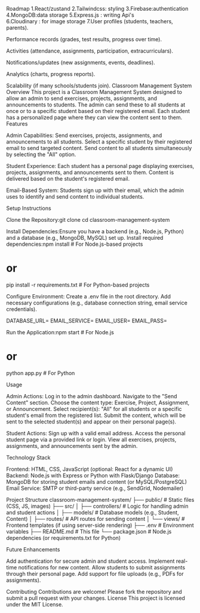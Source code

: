 Roadmap
1.React/zustand 
2.Tailwindcss: styling
3.Firebase:authentication
4.MongoDB:data storage
5.Express.js : writing Api's  
6.Cloudinary : for image storage
7.User profiles (students, teachers, parents).

Performance records (grades, test results, progress over time).

Activities (attendance, assignments, participation, extracurriculars).

Notifications/updates (new assignments, events, deadlines).

Analytics (charts, progress reports).

Scalability (if many schools/students join).
Classroom Management System
Overview
This project is a Classroom Management System designed to allow an admin to send exercises, projects, assignments, and announcements to students. The admin can send these to all students at once or to a specific student based on their registered email. Each student has a personalized page where they can view the content sent to them.
Features

Admin Capabilities:
Send exercises, projects, assignments, and announcements to all students.
Select a specific student by their registered email to send targeted content.
Send content to all students simultaneously by selecting the "All" option.


Student Experience:
Each student has a personal page displaying exercises, projects, assignments, and announcements sent to them.
Content is delivered based on the student's registered email.


Email-Based System:
Students sign up with their email, which the admin uses to identify and send content to individual students.



Setup Instructions

Clone the Repository:git clone <repository-url>
cd classroom-management-system


Install Dependencies:Ensure you have a backend (e.g., Node.js, Python) and a database (e.g., MongoDB, MySQL) set up. Install required dependencies:npm install  # For Node.js-based projects
# or
pip install -r requirements.txt  # For Python-based projects


Configure Environment:
Create a .env file in the root directory.
Add necessary configurations (e.g., database connection string, email service credentials).

DATABASE_URL=<your-database-url>
EMAIL_SERVICE=<your-email-service>
EMAIL_USER=<your-email>
EMAIL_PASS=<your-password>


Run the Application:npm start  # For Node.js
# or
python app.py  # For Python



Usage

Admin Actions:
Log in to the admin dashboard.
Navigate to the "Send Content" section.
Choose the content type: Exercise, Project, Assignment, or Announcement.
Select recipient(s): "All" for all students or a specific student's email from the registered list.
Submit the content, which will be sent to the selected student(s) and appear on their personal page(s).


Student Actions:
Sign up with a valid email address.
Access the personal student page via a provided link or login.
View all exercises, projects, assignments, and announcements sent by the admin.



Technology Stack

Frontend: HTML, CSS, JavaScript (optional: React for a dynamic UI)
Backend: Node.js with Express or Python with Flask/Django
Database: MongoDB for storing student emails and content (or MySQL/PostgreSQL)
Email Service: SMTP or third-party service (e.g., SendGrid, Nodemailer)

Project Structure
classroom-management-system/
├── public/                # Static files (CSS, JS, images)
├── src/
│   ├── controllers/       # Logic for handling admin and student actions
│   ├── models/            # Database models (e.g., Student, Content)
│   ├── routes/            # API routes for sending content
│   └── views/             # Frontend templates (if using server-side rendering)
├── .env                   # Environment variables
├── README.md              # This file
└── package.json           # Node.js dependencies (or requirements.txt for Python)

Future Enhancements

Add authentication for secure admin and student access.
Implement real-time notifications for new content.
Allow students to submit assignments through their personal page.
Add support for file uploads (e.g., PDFs for assignments).

Contributing
Contributions are welcome! Please fork the repository and submit a pull request with your changes.
License
This project is licensed under the MIT License.

<!-- image kit  learn that later--




import React, { useState, useEffect } from "react";
import { Users, BookOpen, TrendingUp } from "lucide-react";
import useManageStore from "../Store/useManageStore";
import Admini from "./Admini";
import Administra from "./Administra";
import Adminis from "./Adminis";

const Administrator = () => {
  const [searchTerm, setSearchTerm] = useState("");
  const [activeTab, setActiveTab] = useState("overview");
  const [selectedForm, setSelectedForm] = useState("");
  const [formData, setFormData] = useState({});

  // Store selectors
  const announcements = useManageStore((state) => state.announcements);
  const events = useManageStore((state) => state.events);
  const assignments = useManageStore((state) => state.assignments);
  const exercises = useManageStore((state) => state.exercises);
  const projects = useManageStore((state) => state.projects);
  const attendance = useManageStore((state) => state.attendance);
  const roadmapItems = useManageStore((state) => state.roadmapItems);
  const classMaterials = useManageStore((state) => state.classMaterials);
  const programs = useManageStore((state) => state.programs);
  const friendRequests = useManageStore((state) => state.friendRequests);
  const directory = useManageStore((state) => state.directory);

  // Store actions
  const addAnnouncement = useManageStore((state) => state.addAnnouncement);
  const updateAnnouncement = useManageStore(
    (state) => state.updateAnnouncement
  );
  const deleteAnnouncement = useManageStore(
    (state) => state.deleteAnnouncement
  );
  const addEvent = useManageStore((state) => state.addEvent);
  const updateEvent = useManageStore((state) => state.updateEvent);
  const deleteEvent = useManageStore((state) => state.deleteEvent);
  const addAssignment = useManageStore((state) => state.addAssignment);
  const updateAssignment = useManageStore((state) => state.updateAssignment);
  const deleteAssignment = useManageStore((state) => state.deleteAssignment);
  const addExercise = useManageStore((state) => state.addExercise);
  const updateExercise = useManageStore((state) => state.updateExercise);
  const deleteExercise = useManageStore((state) => state.deleteExercise);
  const addProject = useManageStore((state) => state.addProject);
  const updateProject = useManageStore((state) => state.updateProject);
  const deleteProject = useManageStore((state) => state.deleteProject);
  const addAttendance = useManageStore((state) => state.addAttendance);
  const updateAttendance = useManageStore((state) => state.updateAttendance);
  const deleteAttendance = useManageStore((state) => state.deleteAttendance);
  const addRoadmapItem = useManageStore((state) => state.addRoadmapItem);
  const updateRoadmapItem = useManageStore((state) => state.updateRoadmapItem);
  const deleteRoadmapItem = useManageStore((state) => state.deleteRoadmapItem);
  const addWeekToRoadmap = useManageStore((state) => state.addWeekToRoadmap);
  const addSubTopicToWeek = useManageStore((state) => state.addSubTopicToWeek);
  const toggleSubTopicComplete = useManageStore(
    (state) => state.toggleSubTopicComplete
  );
  const deleteSubTopic = useManageStore((state) => state.deleteSubTopic);
  const setCurrentWeek = useManageStore((state) => state.setCurrentWeek);
  const addClassMaterial = useManageStore((state) => state.addClassMaterial);
  const updateClassMaterial = useManageStore(
    (state) => state.updateClassMaterial
  );
  const deleteClassMaterial = useManageStore(
    (state) => state.deleteClassMaterial
  );
  const addProgram = useManageStore((state) => state.addProgram);
  const updateProgram = useManageStore((state) => state.updateProgram);
  const deleteProgram = useManageStore((state) => state.deleteProgram);
  const addMilestoneToProgram = useManageStore(
    (state) => state.addMilestoneToProgram
  );
  const adminToggleMilestoneComplete = useManageStore(
    (state) => state.adminToggleMilestoneComplete
  );
  const approveJoinRequest = useManageStore(
    (state) => state.approveJoinRequest
  );
  const rejectJoinRequest = useManageStore((state) => state.rejectJoinRequest);
  const acceptFriendRequest = useManageStore((state) => state.acceptFriendRequest);
  const rejectFriendRequest = useManageStore((state) => state.rejectFriendRequest);

  // Debug log
  useEffect(() => {
    console.log("Administrator - Announcements:", announcements);
    console.log("Administrator - Assignments:", assignments);
    console.log("Administrator - Exercises:", exercises);
    console.log("Administrator - Projects:", projects);
    console.log("Administrator - Attendance:", attendance);
    console.log("Administrator - Roadmap Items:", roadmapItems);
    console.log("Administrator - Class Materials:", classMaterials);
    console.log("Administrator - Programs:", programs);
  }, [
    announcements,
    assignments,
    exercises,
    projects,
    attendance,
    roadmapItems,
    classMaterials,
    programs,
  ]);

  const recentStudents = [
    {
      id: 1,
      name: "Julius Dagana",
      email: "julius@example.com",
      cohort: "2024-B",
      status: "active",
      attendance: 92,
    },
  ];

  const stats = [
    { label: "Total Students", value: "156", icon: Users, color: "yellow" },
    { label: "Active Courses", value: "8", icon: BookOpen, color: "blue" },
  ];

  const pendingActions = [
    ...assignments
      .filter((assignment) => assignment.status === "submitted")
      .map((assignment) => ({
        id: `assignment-${assignment.id}`,
        type: "Assignment Review",
        student:
          recentStudents.find((s) => s.id === assignment.studentId)?.name ||
          "Unknown",
        description: assignment.title,
        priority: "medium",
      })),
    ...exercises
      .filter((exercise) => exercise.status === "submitted")
      .map((exercise) => ({
        id: `exercise-${exercise.id}`,
        type: "Exercise Review",
        student:
          recentStudents.find((s) => s.id === exercise.studentId)?.name ||
          "Unknown",
        description: exercise.title,
        priority: "medium",
      })),
    ...projects
      .filter((project) => project.status === "submitted")
      .map((project) => ({
        id: `project-${project.id}`,
        type: "Project Review",
        student:
          recentStudents.find((s) => s.id === project.studentId)?.name ||
          "Unknown",
        description: project.title,
        priority: "medium",
      })),
  ];

  const adminId = 2; // Hardcoded admin ID

  const pendingFriendRequests = friendRequests.filter(
    (r) => r.toId === adminId && r.status === "pending"
  );

  const getStudentName = (studentId) => {
    return recentStudents.find((s) => s.id === studentId)?.name || `Student ${studentId}`;
  };

  const StatIcon = ({ icon: IconComponent, color }) => (
    <IconComponent
      className={`w-8 h-8 ${
        color === "yellow"
          ? "text-yellow-500"
          : color === "blue"
          ? "text-blue-500"
          : color === "green"
          ? "text-green-500"
          : "text-purple-500"
      }`}
    />
  );

  const handleFormChange = (field, value) => {
    setFormData((prev) => ({ ...prev, [field]: value }));
  };

  const handleFormSubmit = (e) => {
    e.preventDefault();
    const newId = (arr) =>
      arr.length ? Math.max(...arr.map((item) => item.id)) + 1 : 1;

    switch (selectedForm) {
      case "announcement": {
        if (!formData.title || !formData.content) {
          alert("Please fill in all required fields (Title and Content).");
          return;
        }
        const now = new Date();
        const newAnnouncement = {
          id: newId(announcements),
          title: formData.title,
          content: formData.content,
          date: now.toISOString().split("T")[0],
          time: now.toTimeString().split(" ")[0].slice(0, 5),
          priority: formData.priority || "medium",
          author: formData.author || "Admin Team",
        };
        addAnnouncement(newAnnouncement);
        alert("Announcement added successfully!");
        break;
      }
      case "announcement-edit": {
        if (!formData.title || !formData.content) {
          alert("Please fill in all required fields (Title and Content).");
          return;
        }
        const announcement = announcements.find((a) => a.id === formData.id);
        updateAnnouncement(formData.id, {
          title: formData.title,
          content: formData.content,
          priority: formData.priority || "medium",
          author: formData.author || "Admin Team",
          date: announcement.date,
          time: announcement.time,
        });
        alert("Announcement updated successfully!");
        break;
      }
      case "event": {
        if (!formData.event || !formData.date || !formData.time) {
          alert("Please fill in all required fields (Event, Date, and Time).");
          return;
        }
        if (formData.id) {
          updateEvent(formData.id, {
            event: formData.event,
            date: formData.date,
            time: formData.time,
          });
          alert("Event updated successfully!");
        } else {
          addEvent({
            id: newId(events),
            event: formData.event,
            date: formData.date,
            time: formData.time,
          });
          alert("Event added successfully!");
        }
        break;
      }
      case "assignment": {
        if (
          !formData.title ||
          !formData.dueDate ||
          !formData.points ||
          !formData.studentId
        ) {
          alert("Please fill in all required fields.");
          return;
        }
        const points = parseInt(formData.points);
        if (isNaN(points) || points <= 0) {
          alert("Please enter a valid number of points.");
          return;
        }
        const now = new Date();
        const newAssignment = {
          id: newId(assignments),
          title: formData.title,
          description: formData.description || "",
          dueDate: formData.dueDate,
          points,
          studentId: parseInt(formData.studentId),
          status: "pending",
          createdDate: now.toISOString().split("T")[0],
          createdTime: now.toTimeString().split(" ")[0].slice(0, 5),
        };
        addAssignment(newAssignment);
        alert("Assignment added successfully! Student will see it now.");
        break;
      }
      case "assignment-edit": {
        if (
          !formData.title ||
          !formData.dueDate ||
          !formData.points ||
          !formData.studentId
        ) {
          alert("Please fill in all required fields.");
          return;
        }
        const points = parseInt(formData.points);
        if (isNaN(points) || points <= 0) {
          alert("Please enter a valid number of points.");
          return;
        }
        updateAssignment(formData.id, {
          title: formData.title,
          description: formData.description || "",
          dueDate: formData.dueDate,
          points,
          studentId: parseInt(formData.studentId),
        });
        alert("Assignment updated successfully!");
        break;
      }
      case "exercise": {
        if (!formData.title || !formData.points || !formData.studentId) {
          alert("Please fill in all required fields.");
          return;
        }
        const points = parseInt(formData.points);
        if (isNaN(points) || points <= 0) {
          alert("Please enter a valid number of points.");
          return;
        }
        const now = new Date();
        const newExercise = {
          id: newId(exercises),
          title: formData.title,
          description: formData.description || "",
          points,
          studentId: parseInt(formData.studentId),
          status: "pending",
          createdDate: now.toISOString().split("T")[0],
          createdTime: now.toTimeString().split(" ")[0].slice(0, 5),
        };
        addExercise(newExercise);
        alert("Exercise added successfully! Student will see it now.");
        break;
      }
      case "exercise-edit": {
        if (!formData.title || !formData.points || !formData.studentId) {
          alert("Please fill in all required fields.");
          return;
        }
        const points = parseInt(formData.points);
        if (isNaN(points) || points <= 0) {
          alert("Please enter a valid number of points.");
          return;
        }
        updateExercise(formData.id, {
          title: formData.title,
          description: formData.description || "",
          points,
          studentId: parseInt(formData.studentId),
        });
        alert("Exercise updated successfully!");
        break;
      }
      case "project": {
        if (
          !formData.title ||
          !formData.dueDate ||
          !formData.points ||
          !formData.studentId
        ) {
          alert("Please fill in all required fields.");
          return;
        }
        const points = parseInt(formData.points);
        if (isNaN(points) || points <= 0) {
          alert("Please enter a valid number of points.");
          return;
        }
        const now = new Date();
        const newProject = {
          id: newId(projects),
          title: formData.title,
          description: formData.description || "",
          dueDate: formData.dueDate,
          points,
          studentId: parseInt(formData.studentId),
          status: "pending",
          createdDate: now.toISOString().split("T")[0],
          createdTime: now.toTimeString().split(" ")[0].slice(0, 5),
        };
        addProject(newProject);
        alert("Project added successfully! Student will see it now.");
        break;
      }
      case "project-edit": {
        if (
          !formData.title ||
          !formData.dueDate ||
          !formData.points ||
          !formData.studentId
        ) {
          alert("Please fill in all required fields.");
          return;
        }

        const points = parseInt(formData.points);
        if (isNaN(points) || points <= 0) {
          alert("Please enter a valid number of points.");
          return;
        }
        updateProject(formData.id, {
          title: formData.title,
          description: formData.description || "",
          dueDate: formData.dueDate,
          points,
          studentId: parseInt(formData.studentId),
        });
        alert("Project updated successfully!");
        break;
      }
      case "attendance": {
        if (
          !formData.date ||
          !formData.status ||
          !formData.topic ||
          !formData.studentId
        ) {
          alert("Please fill in all required fields.");
          return;
        }
        const newAttendance = {
          id: newId(attendance),
          date: formData.date,
          status: formData.status,
          topic: formData.topic,
          studentId: parseInt(formData.studentId),
        };
        addAttendance(newAttendance);
        alert("Attendance record added successfully! Student will see it now.");
        break;
      }
      case "attendance-edit": {
        if (
          !formData.date ||
          !formData.status ||
          !formData.topic ||
          !formData.studentId
        ) {
          alert("Please fill in all required fields.");
          return;
        }
        updateAttendance(formData.id, {
          date: formData.date,
          status: formData.status,
          topic: formData.topic,
          studentId: parseInt(formData.studentId),
        });
        alert("Attendance record updated successfully!");
        break;
      }
      case "roadmap": {
        if (!formData.phase || !formData.term || !formData.status) {
          alert("Please fill in all required fields (Phase, Term, Status).");
          return;
        }
        const newRoadmapItem = {
          id: newId(roadmapItems),
          phase: formData.phase,
          term: formData.term,
          status: formData.status,
          weeks: [],
        };
        addRoadmapItem(newRoadmapItem);
        alert("Roadmap item added successfully!");
        break;
      }
      case "roadmap-edit": {
        if (!formData.phase || !formData.term || !formData.status) {
          alert("Please fill in all required fields (Phase, Term, Status).");
          return;
        }
        updateRoadmapItem(formData.id, {
          phase: formData.phase,
          term: formData.term,
          status: formData.status,
        });
        alert("Roadmap item updated successfully!");
        break;
      }
      case "week": {
        if (!formData.roadmapId || !formData.weekNumber || !formData.topic) {
          alert(
            "Please fill in all required fields (Roadmap ID, Week Number, Topic)."
          );
          return;
        }
        const weekNumber = parseInt(formData.weekNumber);
        if (isNaN(weekNumber) || weekNumber <= 0) {
          alert("Please enter a valid week number.");
          return;
        }
        addWeekToRoadmap(formData.roadmapId, weekNumber, formData.topic);
        alert("Week added successfully!");
        break;
      }
      case "subtopic": {
        if (
          !formData.roadmapId ||
          !formData.weekIndex ||
          !formData.subTopicName
        ) {
          alert(
            "Please fill in all required fields (Roadmap ID, Week Index, Subtopic Name)."
          );
          return;
        }
        const weekIndex = parseInt(formData.weekIndex);
        if (isNaN(weekIndex) || weekIndex < 0) {
          alert("Please enter a valid week index.");
          return;
        }
        addSubTopicToWeek(formData.roadmapId, weekIndex, formData.subTopicName);
        alert("Subtopic added successfully!");
        break;
      }
      case "classmaterial":
      case "classmaterial-edit": {
        if (
          !formData.title ||
          !formData.week ||
          !formData.resources ||
          !formData.topics
        ) {
          alert("Please fill in all required fields.");
          return;
        }
        const weekNum = parseInt(formData.week);
        const resourcesNum = parseInt(formData.resources);
        if (
          isNaN(weekNum) ||
          weekNum <= 0 ||
          isNaN(resourcesNum) ||
          resourcesNum <= 0
        ) {
          alert("Please enter valid numbers for week and resources.");
          return;
        }
        const topics = formData.topics
          .split(",")
          .map((t) => t.trim())
          .filter((t) => t);
        if (topics.length === 0) {
          alert("Please enter at least one topic.");
          return;
        }
        const materialData = {
          title: formData.title,
          week: weekNum,
          resources: resourcesNum,
          topics,
          files: [], // Placeholder for files; can be extended later
        };
        if (selectedForm === "classmaterial") {
          const newMaterial = {
            id: newId(classMaterials),
            ...materialData,
          };
          addClassMaterial(newMaterial);
          alert("Class material added successfully! Student will see it now.");
        } else {
          updateClassMaterial(formData.id, materialData);
          alert("Class material updated successfully!");
        }
        break;
      }
      case "program":
      case "program-edit": {
        if (
          !formData.name ||
          !formData.description ||
          !formData.totalMilestones
        ) {
          alert(
            "Please fill in all required fields (Name, Description, Total Milestones)."
          );
          return;
        }
        const totalMilestones = parseInt(formData.totalMilestones);
        if (isNaN(totalMilestones) || totalMilestones <= 0) {
          alert("Please enter a valid number for total milestones.");
          return;
        }
        if (selectedForm === "program") {
          const newProgram = {
            id: newId(programs),
            name: formData.name,
            description: formData.description,
            totalMilestones,
            milestones: [],
            pendingRequests: [],
            enrolledStudents: [],
          };
          addProgram(newProgram);
          alert("Program added successfully!");
        } else {
          updateProgram(formData.id, {
            name: formData.name,
            description: formData.description,
            totalMilestones,
          });
          alert("Program updated successfully!");
        }
        break;
      }
      case "milestone": {
        if (!formData.programId || !formData.milestoneName) {
          alert(
            "Please fill in all required fields (Program ID and Milestone Name)."
          );
          return;
        }
        const programId = parseInt(formData.programId);
        const program = programs.find((p) => p.id === programId);
        if (!program) {
          alert("Program not found.");
          return;
        }
        if (program.milestones.length >= program.totalMilestones) {
          alert("Maximum milestones reached for this program.");
          return;
        }
        addMilestoneToProgram(programId, formData.milestoneName);
        alert("Milestone added successfully!");
        break;
      }
      default:
        break;
    }
    setFormData({});
    setSelectedForm("");
  };

  const handleEditEvent = (event) => {
    setFormData({
      id: event.id,
      event: event.event,
      date: event.date,
      time: event.time,
    });
    setSelectedForm("event");
  };

  const handleEditAnnouncement = (announcement) => {
    setFormData({
      id: announcement.id,
      title: announcement.title,
      content: announcement.content,
      priority: announcement.priority,
      author: announcement.author,
    });
    setSelectedForm("announcement-edit");
  };

  const getFormTitle = (formType, hasId) => {
    const titles = {
      announcement: "New Announcement",
      "announcement-edit": "Edit Announcement",
      assignment: "New Assignment",
      "assignment-edit": "Edit Assignment",
      exercise: "New Exercise",
      "exercise-edit": "Edit Exercise",
      project: "New Project",
      "project-edit": "Edit Project",
      event: hasId ? "Edit Event" : "New Event",
      attendance: "New Attendance",
      "attendance-edit": "Edit Attendance",
      roadmap: "New Roadmap Item",
      "roadmap-edit": "Edit Roadmap Item",
      week: "New Week",
      subtopic: "New Subtopic",
      classmaterial: "New Class Material",
      "classmaterial-edit": "Edit Class Material",
      program: "New Program",
      "program-edit": "Edit Program",
      milestone: "New Milestone",
    };
    return titles[formType] || "Edit Item";
  };

  const renderForm = () => {
    switch (selectedForm) {
      case "announcement":
      case "announcement-edit":
        return (
          <div className="space-y-4">
            <div>
              <label className="block text-gray-400 text-sm mb-2">
                Title *
              </label>
              <input
                type="text"
                value={formData.title || ""}
                onChange={(e) => handleFormChange("title", e.target.value)}
                className="w-full bg-gray-900 text-white border border-gray-700 rounded-lg px-4 py-2 outline-none"
                required
              />
            </div>
            <div>
              <label className="block text-gray-400 text-sm mb-2">
                Content *
              </label>
              <textarea
                value={formData.content || ""}
                onChange={(e) => handleFormChange("content", e.target.value)}
                className="w-full bg-gray-900 text-white border border-gray-700 rounded-lg px-4 py-2 outline-none"
                rows="4"
                required
              />
            </div>
            <div>
              <label className="block text-gray-400 text-sm mb-2">
                Priority
              </label>
              <select
                value={formData.priority || "medium"}
                onChange={(e) => handleFormChange("priority", e.target.value)}
                className="w-full bg-gray-900 text-white border border-gray-700 rounded-lg px-4 py-2 outline-none"
              >
                <option value="low">Low</option>
                <option value="medium">Medium</option>
                <option value="high">High</option>
              </select>
            </div>
            <div>
              <label className="block text-gray-400 text-sm mb-2">Author</label>
              <input
                type="text"
                value={formData.author || "Admin Team"}
                onChange={(e) => handleFormChange("author", e.target.value)}
                className="w-full bg-gray-900 text-white border border-gray-700 rounded-lg px-4 py-2 outline-none"
              />
            </div>
          </div>
        );
      case "assignment":
      case "assignment-edit":
        return (
          <div className="space-y-4">
            <div>
              <label className="block text-gray-400 text-sm mb-2">
                Title *
              </label>
              <input
                type="text"
                value={formData.title || ""}
                onChange={(e) => handleFormChange("title", e.target.value)}
                className="w-full bg-gray-900 text-white border border-gray-700 rounded-lg px-4 py-2 outline-none"
                required
              />
            </div>
            <div>
              <label className="block text-gray-400 text-sm mb-2">
                Description
              </label>
              <textarea
                value={formData.description || ""}
                onChange={(e) =>
                  handleFormChange("description", e.target.value)
                }
                className="w-full bg-gray-900 text-white border border-gray-700 rounded-lg px-4 py-2 outline-none"
                rows="4"
              />
            </div>
            <div>
              <label className="block text-gray-400 text-sm mb-2">
                Due Date *
              </label>
              <input
                type="date"
                value={formData.dueDate || ""}
                onChange={(e) => handleFormChange("dueDate", e.target.value)}
                className="w-full bg-gray-900 text-white border border-gray-700 rounded-lg px-4 py-2 outline-none"
                required
              />
            </div>
            <div>
              <label className="block text-gray-400 text-sm mb-2">
                Points *
              </label>
              <input
                type="number"
                value={formData.points || ""}
                onChange={(e) => handleFormChange("points", e.target.value)}
                className="w-full bg-gray-900 text-white border border-gray-700 rounded-lg px-4 py-2 outline-none"
                required
              />
            </div>
            <div>
              <label className="block text-gray-400 text-sm mb-2">
                Student ID * (Enter 1 for Julius Dagana)
              </label>
              <input
                type="number"
                value={formData.studentId || ""}
                onChange={(e) => handleFormChange("studentId", e.target.value)}
                className="w-full bg-gray-900 text-white border border-gray-700 rounded-lg px-4 py-2 outline-none"
                placeholder="1"
                required
              />
              <p className="text-gray-500 text-xs mt-1">
                Current student: Julius Dagana (ID: 1)
              </p>
            </div>
          </div>
        );
      case "exercise":
      case "exercise-edit":
        return (
          <div className="space-y-4">
            <div>
              <label className="block text-gray-400 text-sm mb-2">
                Title *
              </label>
              <input
                type="text"
                value={formData.title || ""}
                onChange={(e) => handleFormChange("title", e.target.value)}
                className="w-full bg-gray-900 text-white border border-gray-700 rounded-lg px-4 py-2 outline-none"
                required
              />
            </div>
            <div>
              <label className="block text-gray-400 text-sm mb-2">
                Description
              </label>
              <textarea
                value={formData.description || ""}
                onChange={(e) =>
                  handleFormChange("description", e.target.value)
                }
                className="w-full bg-gray-900 text-white border border-gray-700 rounded-lg px-4 py-2 outline-none"
                rows="4"
              />
            </div>
            <div>
              <label className="block text-gray-400 text-sm mb-2">
                Points *
              </label>
              <input
                type="number"
                value={formData.points || ""}
                onChange={(e) => handleFormChange("points", e.target.value)}
                className="w-full bg-gray-900 text-white border border-gray-700 rounded-lg px-4 py-2 outline-none"
                required
              />
            </div>
            <div>
              <label className="block text-gray-400 text-sm mb-2">
                Student ID * (Enter 1 for Julius Dagana)
              </label>
              <input
                type="number"
                value={formData.studentId || ""}
                onChange={(e) => handleFormChange("studentId", e.target.value)}
                className="w-full bg-gray-900 text-white border border-gray-700 rounded-lg px-4 py-2 outline-none"
                placeholder="1"
                required
              />
              <p className="text-gray-500 text-xs mt-1">
                Current student: Julius Dagana (ID: 1)
              </p>
            </div>
          </div>
        );
      case "project":
      case "project-edit":
        return (
          <div className="space-y-4">
            <div>
              <label className="block text-gray-400 text-sm mb-2">
                Title *
              </label>
              <input
                type="text"
                value={formData.title || ""}
                onChange={(e) => handleFormChange("title", e.target.value)}
                className="w-full bg-gray-900 text-white border border-gray-700 rounded-lg px-4 py-2 outline-none"
                required
              />
            </div>
            <div>
              <label className="block text-gray-400 text-sm mb-2">
                Description
              </label>
              <textarea
                value={formData.description || ""}
                onChange={(e) =>
                  handleFormChange("description", e.target.value)
                }
                className="w-full bg-gray-900 text-white border border-gray-700 rounded-lg px-4 py-2 outline-none"
                rows="4"
              />
            </div>
            <div>
              <label className="block text-gray-400 text-sm mb-2">
                Due Date *
              </label>
              <input
                type="date"
                value={formData.dueDate || ""}
                onChange={(e) => handleFormChange("dueDate", e.target.value)}
                className="w-full bg-gray-900 text-white border border-gray-700 rounded-lg px-4 py-2 outline-none"
                required
              />
            </div>
            <div>
              <label className="block text-gray-400 text-sm mb-2">
                Points *
              </label>
              <input
                type="number"
                value={formData.points || ""}
                onChange={(e) => handleFormChange("points", e.target.value)}
                className="w-full bg-gray-900 text-white border border-gray-700 rounded-lg px-4 py-2 outline-none"
                required
              />
            </div>
            <div>
              <label className="block text-gray-400 text-sm mb-2">
                Student ID * (Enter 1 for Julius Dagana)
              </label>
              <input
                type="number"
                value={formData.studentId || ""}
                onChange={(e) => handleFormChange("studentId", e.target.value)}
                className="w-full bg-gray-900 text-white border border-gray-700 rounded-lg px-4 py-2 outline-none"
                placeholder="1"
                required
              />
              <p className="text-gray-500 text-xs mt-1">
                Current student: Julius Dagana (ID: 1)
              </p>
            </div>
          </div>
        );
      case "event":
        return (
          <div className="space-y-4">
            <div>
              <label className="block text-gray-400 text-sm mb-2">
                Event *
              </label>
              <input
                type="text"
                value={formData.event || ""}
                onChange={(e) => handleFormChange("event", e.target.value)}
                className="w-full bg-gray-900 text-white border border-gray-700 rounded-lg px-4 py-2 outline-none"
                required
              />
            </div>
            <div>
              <label className="block text-gray-400 text-sm mb-2">Date *</label>
              <input
                type="date"
                value={formData.date || ""}
                onChange={(e) => handleFormChange("date", e.target.value)}
                className="w-full bg-gray-900 text-white border border-gray-700 rounded-lg px-4 py-2 outline-none"
                required
              />
            </div>
            <div>
              <label className="block text-gray-400 text-sm mb-2">Time *</label>
              <input
                type="time"
                value={formData.time || ""}
                onChange={(e) => handleFormChange("time", e.target.value)}
                className="w-full bg-gray-900 text-white border border-gray-700 rounded-lg px-4 py-2 outline-none"
                required
              />
            </div>
          </div>
        );
      case "attendance":
      case "attendance-edit":
        return (
          <div className="space-y-4">
            <div>
              <label className="block text-gray-400 text-sm mb-2">Date *</label>
              <input
                type="date"
                value={formData.date || ""}
                onChange={(e) => handleFormChange("date", e.target.value)}
                className="w-full bg-gray-900 text-white border border-gray-700 rounded-lg px-4 py-2 outline-none"
                required
              />
            </div>
            <div>
              <label className="block text-gray-400 text-sm mb-2">
                Topic *
              </label>
              <input
                type="text"
                value={formData.topic || ""}
                onChange={(e) => handleFormChange("topic", e.target.value)}
                className="w-full bg-gray-900 text-white border border-gray-700 rounded-lg px-4 py-2 outline-none"
                required
              />
            </div>
            <div>
              <label className="block text-gray-400 text-sm mb-2">
                Status *
              </label>
              <select
                value={formData.status || ""}
                onChange={(e) => handleFormChange("status", e.target.value)}
                className="w-full bg-gray-900 text-white border border-gray-700 rounded-lg px-4 py-2 outline-none"
                required
              >
                <option value="">Select Status</option>
                <option value="present">Present</option>
                <option value="absent">Absent</option>
              </select>
            </div>
            <div>
              <label className="block text-gray-400 text-sm mb-2">
                Student ID * (Enter 1 for Julius Dagana)
              </label>
              <input
                type="number"
                value={formData.studentId || ""}
                onChange={(e) => handleFormChange("studentId", e.target.value)}
                className="w-full bg-gray-900 text-white border border-gray-700 rounded-lg px-4 py-2 outline-none"
                placeholder="1"
                required
              />
              <p className="text-gray-500 text-xs mt-1">
                Current student: Julius Dagana (ID: 1)
              </p>
            </div>
          </div>
        );
      case "roadmap":
      case "roadmap-edit":
        return (
          <div className="space-y-4">
            <div>
              <label className="block text-gray-400 text-sm mb-2">
                Phase *
              </label>
              <input
                type="text"
                value={formData.phase || ""}
                onChange={(e) => handleFormChange("phase", e.target.value)}
                className="w-full bg-gray-900 text-white border border-gray-700 rounded-lg px-4 py-2 outline-none"
                required
              />
            </div>
            <div>
              <label className="block text-gray-400 text-sm mb-2">Term *</label>
              <input
                type="text"
                value={formData.term || ""}
                onChange={(e) => handleFormChange("term", e.target.value)}
                className="w-full bg-gray-900 text-white border border-gray-700 rounded-lg px-4 py-2 outline-none"
                required
              />
            </div>
            <div>
              <label className="block text-gray-400 text-sm mb-2">
                Status *
              </label>
              <select
                value={formData.status || ""}
                onChange={(e) => handleFormChange("status", e.target.value)}
                className="w-full bg-gray-900 text-white border border-gray-700 rounded-lg px-4 py-2 outline-none"
                required
              >
                <option value="">Select Status</option>
                <option value="not-started">Not Started</option>
                <option value="in-progress">In Progress</option>
                <option value="completed">Completed</option>
              </select>
            </div>
          </div>
        );
      case "week":
        return (
          <div className="space-y-4">
            <div>
              <label className="block text-gray-400 text-sm mb-2">
                Roadmap ID *
              </label>
              <input
                type="number"
                value={formData.roadmapId || ""}
                onChange={(e) => handleFormChange("roadmapId", e.target.value)}
                className="w-full bg-gray-900 text-white border border-gray-700 rounded-lg px-4 py-2 outline-none"
                required
              />
              <p className="text-gray-500 text-xs mt-1">
                Enter the ID of the roadmap to add the week to.
              </p>
            </div>
            <div>
              <label className="block text-gray-400 text-sm mb-2">
                Week Number *
              </label>
              <input
                type="number"
                value={formData.weekNumber || ""}
                onChange={(e) => handleFormChange("weekNumber", e.target.value)}
                className="w-full bg-gray-900 text-white border border-gray-700 rounded-lg px-4 py-2 outline-none"
                required
              />
            </div>
            <div>
              <label className="block text-gray-400 text-sm mb-2">
                Topic *
              </label>
              <input
                type="text"
                value={formData.topic || ""}
                onChange={(e) => handleFormChange("topic", e.target.value)}
                className="w-full bg-gray-900 text-white border border-gray-700 rounded-lg px-4 py-2 outline-none"
                required
              />
            </div>
          </div>
        );
      case "subtopic":
        return (
          <div className="space-y-4">
            <div>
              <label className="block text-gray-400 text-sm mb-2">
                Roadmap ID *
              </label>
              <input
                type="number"
                value={formData.roadmapId || ""}
                onChange={(e) => handleFormChange("roadmapId", e.target.value)}
                className="w-full bg-gray-900 text-white border border-gray-700 rounded-lg px-4 py-2 outline-none"
                required
              />
              <p className="text-gray-500 text-xs mt-1">
                Enter the ID of the roadmap containing the week.
              </p>
            </div>
            <div>
              <label className="block text-gray-400 text-sm mb-2">
                Week Index *
              </label>
              <input
                type="number"
                value={formData.weekIndex || ""}
                onChange={(e) => handleFormChange("weekIndex", e.target.value)}
                className="w-full bg-gray-900 text-white border border-gray-700 rounded-lg px-4 py-2 outline-none"
                required
              />
              <p className="text-gray-500 text-xs mt-1">
                Enter the index of the week (0-based) to add the subtopic to.
              </p>
            </div>
            <div>
              <label className="block text-gray-400 text-sm mb-2">
                Subtopic Name *
              </label>
              <input
                type="text"
                value={formData.subTopicName || ""}
                onChange={(e) =>
                  handleFormChange("subTopicName", e.target.value)
                }
                className="w-full bg-gray-900 text-white border border-gray-700 rounded-lg px-4 py-2 outline-none"
                required
              />
            </div>
          </div>
        );
      case "classmaterial":
      case "classmaterial-edit":
        return (
          <div className="space-y-4">
            <div>
              <label className="block text-gray-400 text-sm mb-2">
                Title *
              </label>
              <input
                type="text"
                value={formData.title || ""}
                onChange={(e) => handleFormChange("title", e.target.value)}
                className="w-full bg-gray-900 text-white border border-gray-700 rounded-lg px-4 py-2 outline-none"
                required
              />
            </div>
            <div>
              <label className="block text-gray-400 text-sm mb-2">Week *</label>
              <input
                type="number"
                value={formData.week || ""}
                onChange={(e) => handleFormChange("week", e.target.value)}
                className="w-full bg-gray-900 text-white border border-gray-700 rounded-lg px-4 py-2 outline-none"
                required
              />
            </div>
            <div>
              <label className="block text-gray-400 text-sm mb-2">
                Number of Resources *
              </label>
              <input
                type="number"
                value={formData.resources || ""}
                onChange={(e) => handleFormChange("resources", e.target.value)}
                className="w-full bg-gray-900 text-white border border-gray-700 rounded-lg px-4 py-2 outline-none"
                required
              />
            </div>
            <div>
              <label className="block text-gray-400 text-sm mb-2">
                Topics (comma separated) *
              </label>
              <textarea
                value={formData.topics || ""}
                onChange={(e) => handleFormChange("topics", e.target.value)}
                className="w-full bg-gray-900 text-white border border-gray-700 rounded-lg px-4 py-2 outline-none"
                rows="3"
                placeholder="e.g., JavaScript Basics, React Components"
                required
              />
            </div>
          </div>
        );
      case "program":
      case "program-edit":
        return (
          <div className="space-y-4">
            <div>
              <label className="block text-gray-400 text-sm mb-2">Name *</label>
              <input
                type="text"
                value={formData.name || ""}
                onChange={(e) => handleFormChange("name", e.target.value)}
                className="w-full bg-gray-900 text-white border border-gray-700 rounded-lg px-4 py-2 outline-none"
                required
              />
            </div>
            <div>
              <label className="block text-gray-400 text-sm mb-2">
                Description *
              </label>
              <textarea
                value={formData.description || ""}
                onChange={(e) =>
                  handleFormChange("description", e.target.value)
                }
                className="w-full bg-gray-900 text-white border border-gray-700 rounded-lg px-4 py-2 outline-none"
                rows="4"
                required
              />
            </div>
            <div>
              <label className="block text-gray-400 text-sm mb-2">
                Total Milestones *
              </label>
              <input
                type="number"
                value={formData.totalMilestones || ""}
                onChange={(e) =>
                  handleFormChange("totalMilestones", e.target.value)
                }
                className="w-full bg-gray-900 text-white border border-gray-700 rounded-lg px-4 py-2 outline-none"
                required
                placeholder="e.g., 5"
              />
              <p className="text-gray-500 text-xs mt-1">
                Enter the total number of milestones for this program.
              </p>
            </div>
          </div>
        );
      case "milestone":
        return (
          <div className="space-y-4">
            <div>
              <label className="block text-gray-400 text-sm mb-2">
                Program ID *
              </label>
              <input
                type="number"
                value={formData.programId || ""}
                onChange={(e) => handleFormChange("programId", e.target.value)}
                className="w-full bg-gray-900 text-white border border-gray-700 rounded-lg px-4 py-2 outline-none"
                required
              />
              <p className="text-gray-500 text-xs mt-1">
                Enter the ID of the program to add the milestone to.
              </p>
            </div>
            <div>
              <label className="block text-gray-400 text-sm mb-2">
                Milestone Name *
              </label>
              <input
                type="text"
                value={formData.milestoneName || ""}
                onChange={(e) =>
                  handleFormChange("milestoneName", e.target.value)
                }
                className="w-full bg-gray-900 text-white border border-gray-700 rounded-lg px-4 py-2 outline-none"
                required
              />
            </div>
          </div>
        );
      default:
        return null;
    }
  };

  const handleAcceptFriendRequest = (requestId) => {
    acceptFriendRequest(requestId);
    alert("Friend request accepted!");
  };

  const handleRejectFriendRequest = (requestId) => {
    rejectFriendRequest(requestId);
    alert("Friend request rejected!");
  };

  return (
    <div className="space-y-6 bg-gray-900 min-h-screen p-6">
      <Admini
        stats={stats}
        StatIcon={StatIcon}
        activeTab={activeTab}
        setActiveTab={setActiveTab}
        selectedForm={selectedForm}
        setSelectedForm={setSelectedForm}
        setFormData={setFormData}
        formData={formData}
        handleFormChange={handleFormChange}
        handleFormSubmit={handleFormSubmit}
        renderForm={renderForm}
        getFormTitle={getFormTitle}
        events={events}
        handleEditEvent={handleEditEvent}
        deleteEvent={deleteEvent}
        pendingActions={pendingActions}
        announcements={announcements}
        handleEditAnnouncement={handleEditAnnouncement}
        deleteAnnouncement={deleteAnnouncement}
      />
      <Administra
        activeTab={activeTab}
        searchTerm={searchTerm}
        setSearchTerm={setSearchTerm}
        setSelectedForm={setSelectedForm}
        setFormData={setFormData}
        formData={formData}
        recentStudents={recentStudents}
        assignments={assignments}
        exercises={exercises}
        projects={projects}
      />
      <Adminis
        activeTab={activeTab}
        searchTerm={searchTerm}
        setSearchTerm={setSearchTerm}
        setSelectedForm={setSelectedForm}
        setFormData={setFormData}
        formData={formData}
        recentStudents={recentStudents}
        attendance={attendance}
        roadmapItems={roadmapItems}
        classMaterials={classMaterials}
        programs={programs}
      />
      {activeTab === "friends" && (
        <div className="bg-gray-800 rounded-lg p-6 border border-gray-700 space-y-4">
          <h2 className="text-white text-xl font-bold mb-4">Manage Friend Requests</h2>
          {pendingFriendRequests.length > 0 ? (
            pendingFriendRequests.map((req) => (
              <div
                key={req.id}
                className="flex justify-between items-center p-4 bg-gray-700 rounded mb-2"
              >
                <span className="text-white">
                  Friend request from {getStudentName(req.fromId)} (ID: {req.fromId})
                </span>
                <div className="space-x-2">
                  <button
                    onClick={() => handleAcceptFriendRequest(req.id)}
                    className="bg-green-500 hover:bg-green-600 text-white px-4 py-2 rounded"
                  >
                    Accept
                  </button>
                  <button
                    onClick={() => handleRejectFriendRequest(req.id)}
                    className="bg-red-500 hover:bg-red-600 text-white px-4 py-2 rounded"
                  >
                    Reject
                  </button>
                </div>
              </div>
            ))
          ) : (
            <p className="text-gray-400">No pending friend requests.</p>
          )}
        </div>
      )}
    </div>
  );
};

export default Administrator;